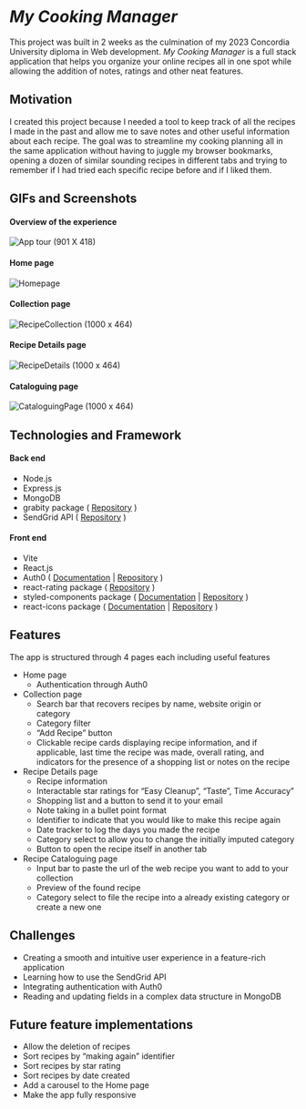 # *My Cooking Manager*
This project was built in 2 weeks as the culmination of my 2023 Concordia University diploma in Web development. *My Cooking Manager* is a full stack application that helps you organize your online recipes all in one spot while allowing the addition of notes, ratings and other neat features.

## Motivation
I created this project because I needed a tool to keep track of all the recipes I made in the past and allow me to save notes and other useful information about each recipe. The goal was to streamline my cooking planning all in the same application without having to juggle my browser bookmarks, opening a dozen of similar sounding recipes in different tabs and trying to remember if I had tried each specific recipe before and if I liked them.

## GIFs and Screenshots
#### Overview of the experience
![App tour (901 X 418)](https://github.com/M-Feale/project-my-cooking-manager/assets/99748861/8f0170b3-b497-47bd-94b5-c0031d7e01f0)

#### Home page
![Homepage](https://github.com/M-Feale/project-my-cooking-manager/assets/99748861/1752c7c7-2092-420e-9653-c30f7b682c78)

#### Collection page
![RecipeCollection (1000 x 464)](https://github.com/M-Feale/project-my-cooking-manager/assets/99748861/b4f0b426-5e2c-40f8-ad86-b40f039203b7)

#### Recipe Details page
![RecipeDetails (1000 x 464)](https://github.com/M-Feale/project-my-cooking-manager/assets/99748861/c7f1e23d-1ead-4cbf-b38e-86c1407cf95b)

#### Cataloguing page
![CataloguingPage (1000 x 464)](https://github.com/M-Feale/project-my-cooking-manager/assets/99748861/0893c15d-8558-4458-a4a4-7b4d7bdde4ce)

## Technologies and Framework
#### Back end
- Node.js
- Express.js
- MongoDB
- grabity package ( [Repository](https://github.com/e-oj/grabity) )
- SendGrid API ( [Repository](https://github.com/sendgrid/sendgrid-nodejs/blob/main/packages/mail/README.md) )
#### Front end
- Vite
- React.js
- Auth0 ( [Documentation](https://auth0.com/docs/libraries/auth0-react) | [Repository](https://auth0.github.io/auth0-react/ ) )
- react-rating package ( [Repository](https://github.com/smastrom/react-rating) )
- styled-components package ( [Documentation](https://styled-components.com/docs) | [Repository](https://github.com/styled-components/styled-components) )
- react-icons package ( [Documentation](https://react-icons.github.io/react-icons) | [Repository](https://github.com/react-icons/react-icons) ) 

## Features
The app is structured through 4 pages each including useful features
- Home page
  - Authentication through Auth0
- Collection page
  - Search bar that recovers recipes by name, website origin or category
  - Category filter
  - “Add Recipe” button
  - Clickable recipe cards displaying recipe information, and if applicable, last time the recipe was made, overall rating, and indicators for the presence of a shopping list or notes on the recipe
- Recipe Details page
  - Recipe information
  - Interactable star ratings for “Easy Cleanup”, “Taste”, Time Accuracy”
  - Shopping list and a button to send it to your email
  - Note taking in a bullet point format
  - Identifier to indicate that you would like to make this recipe again
  - Date tracker to log the days you made the recipe
  - Category select to allow you to change the initially imputed category
  - Button to open the recipe itself in another tab
- Recipe Cataloguing page
  - Input bar to paste the url of the web recipe you want to add to your collection
  - Preview of the found recipe
  - Category select to file the recipe into a already existing category or create a new one
    
## Challenges
- Creating a smooth and intuitive user experience in a feature-rich application
- Learning how to use the SendGrid API
- Integrating authentication with Auth0
- Reading and updating fields in a complex data structure in MongoDB
  
## Future feature implementations
- Allow the deletion of recipes
- Sort recipes by “making again” identifier
- Sort recipes by star rating
- Sort recipes by date created
- Add a carousel to the Home page
- Make the app fully responsive 

